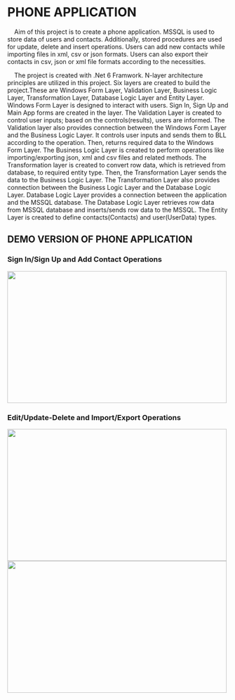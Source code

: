 # PHONE APPLICATION 
  &nbsp;&nbsp;&nbsp;&nbsp;Aim of this project is to create a phone application. MSSQL is used to store data of users and contacts. Additionally, stored procedures are used for update, delete and insert operations. Users can add new contacts while importing files in xml, csv or json formats. Users can also export their contacts in csv, json or xml file formats according to the necessities. 
  
  &nbsp;&nbsp;&nbsp;&nbsp;The project is created with .Net 6 Framwork. N-layer architecture principles are utilized in this project. Six layers are created to build the project.These are Windows Form Layer, Validation Layer, Business Logic Layer, Transformation Layer, Database Logic Layer and Entity Layer. Windows Form Layer is designed
to interact with users. Sign In, Sign Up and Main App forms are created in the layer. The Validation Layer is created to control user inputs; based on the controls(results), users are informed. The Validation 
layer also provides connection between the Windows Form Layer and the Business Logic Layer. It controls user inputs and sends them to BLL according to the operation. Then, returns required data 
to the Windows Form Layer. The Business Logic Layer is created to perform operations like importing/exporting json, xml and csv files and related methods. The Transformation layer is created to convert row data,
which is retrieved from database, to required entity type. Then, the Transformation Layer sends the data to the Business Logic Layer. The Transformation Layer also provides connection between the Business Logic Layer and the Database Logic Layer. Database Logic Layer provides a connection between the 
application and the MSSQL database. The Database Logic Layer retrieves row data from MSSQL database and inserts/sends row data to the MSSQL. The Entity Layer is created to define contacts(Contacts) and user(UserData) types. 

## DEMO VERSION OF PHONE APPLICATION
### Sign In/Sign Up and Add Contact Operations
<img src="https://media.giphy.com/media/v1.Y2lkPTc5MGI3NjExbjhoaWlsYWkyZnRhdDVieDNob210Z2dvZ2o4czZpb25uaHhoejFkaiZlcD12MV9pbnRlcm5hbF9naWZfYnlfaWQmY3Q9Zw/LgBQTAcc1eEQ0PygvC/giphy.gif" height="300" width="500">

### Edit/Update-Delete and Import/Export Operations
<img src="https://media.giphy.com/media/v1.Y2lkPTc5MGI3NjExbTVsdWE1b25zOXNtem84emt3cnh1MW9rOWo0bTY3NW45bHg4eXZ4eSZlcD12MV9pbnRlcm5hbF9naWZfYnlfaWQmY3Q9Zw/sI10DwMs1YiKo12WeK/giphy.gif" height="300" width="500">

<img src="https://media.giphy.com/media/v1.Y2lkPTc5MGI3NjExMTF5N2R4NTFrdTNuczM4czYxaWR1cTQ2YXE1dnhkMmVzemxzaGoybiZlcD12MV9pbnRlcm5hbF9naWZfYnlfaWQmY3Q9Zw/iAww1zYVvHOGSodmaO/giphy.gif" height="300" width="500">
